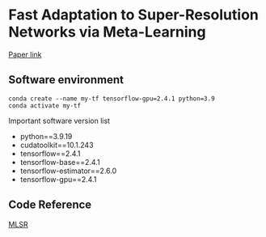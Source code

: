 # Fast Adaptation to Super-Resolution Networks via Meta-Learning
[Paper link](https://arxiv.org/abs/2001.02905)

## Software environment
```shell
conda create --name my-tf tensorflow-gpu=2.4.1 python=3.9
conda activate my-tf
```
Important software version list
+ python==3.9.19
+ cudatoolkit==10.1.243
+ tensorflow==2.4.1
+ tensorflow-base==2.4.1
+ tensorflow-estimator==2.6.0
+ tensorflow-gpu==2.4.1

## Code Reference
[MLSR](https://github.com/parkseobin/MLSR)
